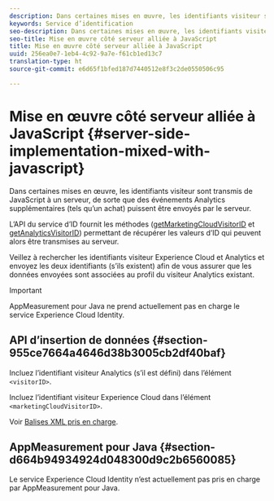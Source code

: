 ```yaml
---
description: Dans certaines mises en œuvre, les identifiants visiteur sont transmis de JavaScript à un serveur, de sorte que des événements Analytics supplémentaires (tels qu’un achat) puissent être envoyés par le serveur.
keywords: Service d’identification
seo-description: Dans certaines mises en œuvre, les identifiants visiteur sont transmis de JavaScript à un serveur, de sorte que des événements Analytics supplémentaires (tels qu’un achat) puissent être envoyés par le serveur.
seo-title: Mise en œuvre côté serveur alliée à JavaScript
title: Mise en œuvre côté serveur alliée à JavaScript
uuid: 256ea0e7-1eb4-4c92-9a7e-f61cb1ed13c7
translation-type: ht
source-git-commit: e6d65f1bfed187d7440512e8f3c2de0550506c95

---
```



# Mise en œuvre côté serveur alliée à JavaScript {#server-side-implementation-mixed-with-javascript}

Dans certaines mises en œuvre, les identifiants visiteur sont transmis de JavaScript à un serveur, de sorte que des événements Analytics supplémentaires (tels qu’un achat) puissent être envoyés par le serveur.

L’API du service d’ID fournit les méthodes ([getMarketingCloudVisitorID](../../library/get-set/getmcvid.md) et [getAnalyticsVisitorID](../../library/get-set/getanalyticsvisitorid.md)) permettant de récupérer les valeurs d’ID qui peuvent alors être transmises au serveur.

Veillez à rechercher les identifiants visiteur Experience Cloud et Analytics et envoyez les deux identifiants (s’ils existent) afin de vous assurer que les données envoyées sont associées au profil du visiteur Analytics existant.

>[!IMPORTANT]
>
>AppMeasurement pour Java ne prend actuellement pas en charge le service Experience Cloud Identity.

## API d’insertion de données {#section-955ce7664a4646d38b3005cb2df40baf}

Incluez l’identifiant visiteur Analytics (s’il est défini) dans l’élément `<visitorID>`.

Incluez l’identifiant visiteur Experience Cloud dans l’élément `<marketingCloudVisitorID>`.

Voir [Balises XML pris en charge](https://marketing.adobe.com/developer/fr_FR/documentation/data-insertion/r-supported-tags).

## AppMeasurement pour Java {#section-d664b94934924d048300d9c2b6560085}

Le service Experience Cloud Identity n’est actuellement pas pris en charge par AppMeasurement pour Java.
